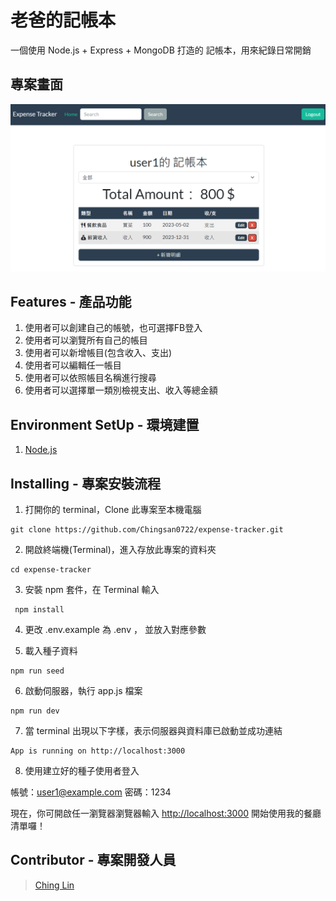 # 老爸的記帳本

一個使用 Node.js + Express + MongoDB 打造的 記帳本，用來紀錄日常開銷


## 專案畫面

![image](https://github.com/Chingsan0722/expense-tracker/blob/main/snapshot/home-page.png)

## Features - 產品功能

1. 使用者可以創建自己的帳號，也可選擇FB登入
2. 使用者可以瀏覽所有自己的帳目
3. 使用者可以新增帳目(包含收入、支出)
4. 使用者可以編輯任一帳目
5. 使用者可以依照帳目名稱進行搜尋
6. 使用者可以選擇單一類別檢視支出、收入等總金額

## Environment SetUp - 環境建置

1. [Node.js](https://nodejs.org/en/)

## Installing - 專案安裝流程

1. 打開你的 terminal，Clone 此專案至本機電腦

```
git clone https://github.com/Chingsan0722/expense-tracker.git
```

2. 開啟終端機(Terminal)，進入存放此專案的資料夾

```
cd expense-tracker
```

3. 安裝 npm 套件，在 Terminal 輸入

```
 npm install
```
4. 更改 .env.example 為 .env ， 並放入對應參數

5. 載入種子資料

```
npm run seed
```

6. 啟動伺服器，執行 app.js 檔案

```
npm run dev
```

7. 當 terminal 出現以下字樣，表示伺服器與資料庫已啟動並成功連結

```
App is running on http://localhost:3000
```

8. 使用建立好的種子使用者登入

帳號：user1@example.com
密碼：1234

現在，你可開啟任一瀏覽器瀏覽器輸入 [http://localhost:3000](http://localhost:3000) 開始使用我的餐廳清單囉！


## Contributor - 專案開發人員

> [Ching Lin](https://github.com/Chingsan0722)
